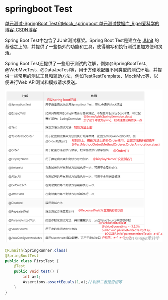# springboot Test

[单元测试-SpringBoot Test和Mock_springboot 单元测试数据库_Rigel爱科学的博客-CSDN博客](https://blog.csdn.net/sinat_41900036/article/details/128551507)

Spring Boot Test中包含了JUnit测试框架。Spring Boot Test是建立在 [JUnit](../JUnit/_JUnit.md) 的基础之上的，并提供了一些额外的功能和工具，使得编写和执行测试更加方便和灵活。

Spring Boot Test还提供了一些用于测试的注解，例如@SpringBootTest、@WebMvcTest、@DataJpaTest等，用于方便地配置不同类型的测试环境，并提供一些常用的测试工具和辅助方法，例如TestRestTemplate、MockMvc等，以便进行Web API测试和模拟请求发送。

![](2023-04-10-20-16-20.png)

```java
@RunWith(SpringRunner.class)
@SpringBootTest
public class FirstTest {
    @Test
    public void test() {
        int a=1;
        Assertions.assertEquals(1,a);//判断二者是否相等
    }
}
```